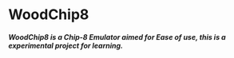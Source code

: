 # WoodChip8
##### WoodChip8 is a Chip-8 Emulator aimed for Ease of use, this is a experimental project for learning.